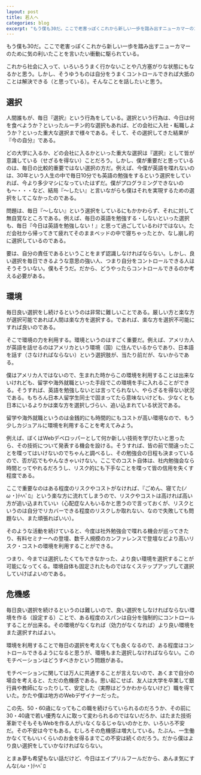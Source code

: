 ```yaml
---
layout: post
title: 若人へ
categories: blog
excerpt: "もう僕も30だ。ここで老害っぽくこれから新しい一歩を踏み出すニューカマーのために気の利いたことでも言いたい衝動に駆られている。"
---
```


もう僕も30だ。ここで老害っぽくこれから新しい一歩を踏み出すニューカマーのために気の利いたことを言いたい衝動に駆られている。

これから社会に入って、いろいろうまく行かないことや八方塞がりな状態にもなるかと思う。しかし、そうゆうものは自分をうまくコントロールできれば大抵のことは解決できる（と思っている）。そんなことを話したいと思う。

## 選択

人間誰もが、毎日『選択』という行為をしている。選択という行為は、今日は何を食べようか？といったルーチン的な選択もあれば、どの会社に入社・転職しようか？といった重大な選択まで様々である。そして、その選択してきた結果が『今の自分』である。

どの大学に入るか、どの会社に入るかといった重大な選択は『選択』として皆が意識している（せざるを得ない）ことだろう。しかし、僕が重要だと思っているのは、毎日の比較的重要ではない選択の方だ。例えば、今僕が英語を喋れないのは、30年という人生の中で毎日10分でも英語の勉強をするという選択をしていれば、今より多少マシになっていたはずだ。僕がプログラミングできないのも〜・・・など、結局『〜したい』と言いながらも僕はそれを実現するための選択をしてこなかったのである。

問題は、毎日『〜しない』という選択をしているにもかかわらず、それに対して無自覚なところである。例えば、毎日の英語を勉強する・しないといった選択も、毎日『今日は英語を勉強しない！』と思って過ごしているわけではない。ただ会社から帰ってきて疲れてそのままベッドの中で寝ちゃったとか、なし崩し的に選択しているのである。

要は、自分の責任であるということをまず認識しなければならない。しかし、良い選択を毎日できるような意思の強い人、つまり自分をコントロールできる人はそうそういない。僕もそうだ。だから、どうやったらコントロールできるのか考える必要がある。

## 環境

毎日良い選択をし続けるというのは非常に難しいことである。厳しい方と楽な方が選択可能であれば人間は楽な方を選択する。であれば、楽な方を選択不可能にすれば良いのである。

そこで環境の力を利用する。環境というのはすごく重要だ。例えば、アメリカ人が英語を話せるのはアメリカという環境（国）に住んでいるからであり、日本語を話す（さなければならない）という選択肢が、当たり前だが、ないからである。

僕はアメリカ人ではないので、生まれた時からこの環境を利用することは出来ないけれども、留学や海外就職といった手段でこの環境を手に入れることができる。そうすれば、英語を勉強しないとは言ってられない、やらざるを得ない状況である。もちろん日本人留学生同士で固まってたら意味ないけども、少なくとも日本にいるよりかは楽な方を選択しづらい、追い込まれている状況である。

留学や海外就職というのは金銭的にも時間的にもコストが高い環境なので、もう少しカジュアルに環境を利用することを考えてみよう。

例えば、ぼくはWebデベロッパーとして何か新しい技術を学びたいと思ったら、その技術について発表する機会を設ける。そうすれば、皆の前で間違ったことを喋ってはいけないのでちゃんと調べるし、その勉強会の日程も決まっているので、否が応でもやんなきゃいけない。ここでのコスト自体は、社内勉強会なら時間とってやれるだろうし、リスク的にも下手なことを喋って皆の信用を失くす程度である。

ここで重要なのはある程度のリスクやコストがなければ、『ごめん、寝てた(*ﾉω・*)ﾃﾍﾍﾟﾛ』という楽な方に流れてしまうので、リスクやコストは高ければ高い方が追い込まれていい（心配症な人もいるかと思うので言っておくが、リスクというのは自分でリカバーできる程度のリスクしか取れない、なので失敗しても問題ない、また頑張ればいい）。

そのような活動を続けていると、今度は社外勉強会で喋れる機会が巡ってきたり、有料セミナーへの登壇、数千人規模のカンファレンスで登壇などより高いリスク・コストの環境を利用することができる。

つまり、今までは選択したくてもできなかった、より良い環境を選択することが可能になってくる。環境自体も固定されたものではなくステップアップして選択していけばよいのである。

## 危機感

毎日良い選択を続けるというのは難しいので、良い選択をしなければならない環境を作る（設定する）ことで、ある程度のスパンは自分を強制的にコントロールすることが出来る。その環境がなくなれば（効力がなくなれば）より良い環境をまた選択すればよい。

環境を利用することで毎日の選択を考えなくても良くなるので、ある程度はコントロールできるようになると思うが、環境もまた選択しなければならない。このモチベーションはどうすべきかという問題がある。

モチベーションに関しては万人に共通することが言えないので、あくまで自分の場合を考えると、ただの危機感である。思い起こせば、友人は大学を卒業して銀行員や教師になったりして、安定した（実際はどうかわからないけど）職を得ていた。かたや僕は地方のWebデザイナーだった。

この先、50・60歳になってもこの職を続けらていられるのだろうか、その前に30・40歳で若い優秀な人に取って変わられるのではないだろか、はたまた技術革新でそもそもWebを作る人がいなくなるじゃないのかとか、いろいろ不安だ。その不安は今でもある。むしろその危機感は増大している。たぶん、一生働かなくてもいいくらいのお金を得るまでこの不安は続くのだろう。だから僕はより良い選択をしていかなければならない。

とまぁ夢も希望もない話だけど、今日はエイプリルフールだから、あんま気にすんな(*ﾉω・*)ﾃﾍﾍﾟﾛ